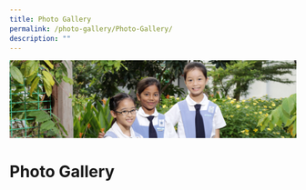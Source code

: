 ```yaml
---
title: Photo Gallery
permalink: /photo-gallery/Photo-Gallery/
description: ""
---
```

![](/images/banner-calendar.jpg)

Photo Gallery
=============